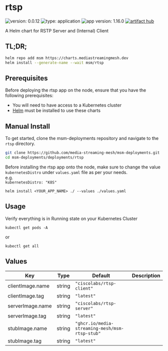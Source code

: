 # rtsp

![version: 0.0.12](https://img.shields.io/badge/version-0.0.12-informational?style=flat-square) ![type: application](https://img.shields.io/badge/type-application-informational?style=flat-square) ![app version: 1.16.0](https://img.shields.io/badge/app%20version-1.16.0-informational?style=flat-square) [![artifact hub](https://img.shields.io/badge/artifact%20hub-rtsp-informational?style=flat-square)](https://artifacthub.io/packages/helm/media-streaming-mesh/rtsp)

A Helm chart for RSTP Server and (Internal) Client

## TL;DR;

```bash
helm repo add msm https://charts.mediastreamingmesh.dev
helm install --generate-name --wait msm/rtsp
```

## Prerequisites

Before deploying the rtsp app on the node, ensure that you have the following prerequisites:

- You will need to have access to a Kubernetes cluster<br>
- [Helm](https://helm.sh) must be installed to use these charts<br>

## Manual Install

To get started, clone the msm-deployments repository and navigate to the `rtsp` directory.

```sh
git clone https://github.com/media-streaming-mesh/msm-deployments.git
cd msm-deployments/deployments/rtsp
```

Before installing the rtsp app onto the node, make sure to change the value `kubernetesDistro` under `values.yaml` file as per your needs. <br>
e.g. <br>
`kubernetesDistro: "K8S"`

`helm install <YOUR_APP_NAME> ./ --values ./values.yaml`

## Usage

Verify everything is in Running state on your Kubernetes Cluster

`kubectl get pods -A`

or

`kubectl get all`

## Values

| Key              | Type   | Default                                        | Description |
| ---------------- | ------ | ---------------------------------------------- | ----------- |
| clientImage.name | string | `"ciscolabs/rtsp-client"`                      |             |
| clientImage.tag  | string | `"latest"`                                     |             |
| serverImage.name | string | `"ciscolabs/rtsp-server"`                      |             |
| serverImage.tag  | string | `"latest"`                                     |             |
| stubImage.name   | string | `"ghcr.io/media-streaming-mesh/msm-rtsp-stub"` |             |
| stubImage.tag    | string | `"latest"`                                     |             |

